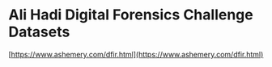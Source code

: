 # Ali Hadi Digital Forensics Challenge Datasets

[https://www.ashemery.com/dfir.html](https://www.ashemery.com/dfir.html)
